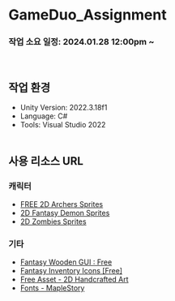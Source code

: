 # GameDuo_Assignment
### 작업 소요 일정: 2024.01.28 12:00pm ~ 
<br/>

## 작업 환경
- Unity Version: 2022.3.18f1
- Language: C#
- Tools: Visual Studio 2022
<br/><br/>

## 사용 리소스 URL
### 캐릭터
- [FREE 2D Archers Sprites](https://assetstore.unity.com/packages/2d/characters/free-2d-archers-sprites-18748)
- [2D Fantasy Demon Sprites](https://assetstore.unity.com/packages/2d/characters/2d-fantasy-demon-sprites-63159)
- [2D Zombies Sprites](https://assetstore.unity.com/packages/2d/characters/2d-zombies-sprites-18754)

### 기타
- [Fantasy Wooden GUI : Free](https://assetstore.unity.com/packages/2d/gui/fantasy-wooden-gui-free-103811)
- [Fantasy Inventory Icons [Free]](https://assetstore.unity.com/packages/2d/gui/icons/fantasy-inventory-icons-free-143805)
- [Free Asset - 2D Handcrafted Art](https://assetstore.unity.com/packages/2d/environments/free-asset-2d-handcrafted-art-117049)
- [Fonts - MapleStory](https://maplestory.nexon.com/Media/Font)